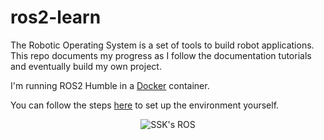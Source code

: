 # ros2-learn

The Robotic Operating System is a set of tools to build robot applications. This repo documents my progress as I follow the documentation tutorials and eventually build my own project.

I'm running ROS2 Humble in a <a href="https://www.docker.com/">Docker</a> container.

You can follow the steps <a href="https://docs.ros.org/en/humble/How-To-Guides/Run-2-nodes-in-single-or-separate-docker-containers.html">here</a> to set up the environment yourself.

<p align="center">
  <img src="https://docs.ros.org/en/humble/_static/humble-small.png" alt="SSK's ROS"/>
</p>
